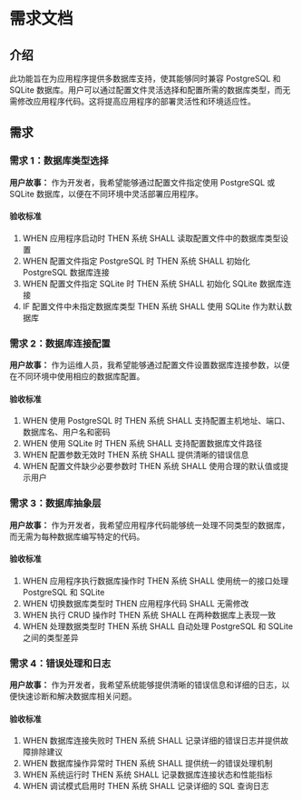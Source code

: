 # 需求文档

## 介绍

此功能旨在为应用程序提供多数据库支持，使其能够同时兼容 PostgreSQL 和 SQLite 数据库。用户可以通过配置文件灵活选择和配置所需的数据库类型，而无需修改应用程序代码。这将提高应用程序的部署灵活性和环境适应性。

## 需求

### 需求 1：数据库类型选择

**用户故事：** 作为开发者，我希望能够通过配置文件指定使用 PostgreSQL 或 SQLite 数据库，以便在不同环境中灵活部署应用程序。

#### 验收标准

1. WHEN 应用程序启动时 THEN 系统 SHALL 读取配置文件中的数据库类型设置
2. WHEN 配置文件指定 PostgreSQL 时 THEN 系统 SHALL 初始化 PostgreSQL 数据库连接
3. WHEN 配置文件指定 SQLite 时 THEN 系统 SHALL 初始化 SQLite 数据库连接
4. IF 配置文件中未指定数据库类型 THEN 系统 SHALL 使用 SQLite 作为默认数据库

### 需求 2：数据库连接配置

**用户故事：** 作为运维人员，我希望能够通过配置文件设置数据库连接参数，以便在不同环境中使用相应的数据库配置。

#### 验收标准

1. WHEN 使用 PostgreSQL 时 THEN 系统 SHALL 支持配置主机地址、端口、数据库名、用户名和密码
2. WHEN 使用 SQLite 时 THEN 系统 SHALL 支持配置数据库文件路径
3. WHEN 配置参数无效时 THEN 系统 SHALL 提供清晰的错误信息
4. WHEN 配置文件缺少必要参数时 THEN 系统 SHALL 使用合理的默认值或提示用户

### 需求 3：数据库抽象层

**用户故事：** 作为开发者，我希望应用程序代码能够统一处理不同类型的数据库，而无需为每种数据库编写特定的代码。

#### 验收标准

1. WHEN 应用程序执行数据库操作时 THEN 系统 SHALL 使用统一的接口处理 PostgreSQL 和 SQLite
2. WHEN 切换数据库类型时 THEN 应用程序代码 SHALL 无需修改
3. WHEN 执行 CRUD 操作时 THEN 系统 SHALL 在两种数据库上表现一致
4. WHEN 处理数据类型时 THEN 系统 SHALL 自动处理 PostgreSQL 和 SQLite 之间的类型差异

### 需求 4：错误处理和日志

**用户故事：** 作为开发者，我希望系统能够提供清晰的错误信息和详细的日志，以便快速诊断和解决数据库相关问题。

#### 验收标准

1. WHEN 数据库连接失败时 THEN 系统 SHALL 记录详细的错误日志并提供故障排除建议
2. WHEN 数据库操作异常时 THEN 系统 SHALL 提供统一的错误处理机制
3. WHEN 系统运行时 THEN 系统 SHALL 记录数据库连接状态和性能指标
4. WHEN 调试模式启用时 THEN 系统 SHALL 记录详细的 SQL 查询日志
